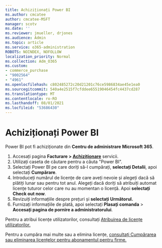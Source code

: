 ```yaml
---
title: Achiziționați Power BI
ms.author: cmcatee
author: cmcatee-MSFT
manager: scotv
ms.date: ''
ms.reviewer: jmueller, drjones
ms.audience: Admin
ms.topic: article
ms.service: o365-administration
ROBOTS: NOINDEX, NOFOLLOW
localization_priority: Normal
ms.collection: Adm_O365
ms.custom:
- commerce_purchase
- "9002564"
- "4961"
ms.openlocfilehash: c802485272c20d21201c76ce5986834ae45e1ea0
ms.sourcegitcommit: 540a4e2515f7cfddee65519046454fc4437cd287
ms.translationtype: MT
ms.contentlocale: ro-RO
ms.lasthandoff: 08/01/2021
ms.locfileid: "53686430"
---
```

# <a name="purchase-power-bi"></a>Achiziționați Power BI

Power BI pot fi achiziționate din **Centru de administrare Microsoft 365**.

1. Accesați pagina **Facturare > [Achiziționare](https://go.microsoft.com/fwlink/p/?linkid=868433)** servicii.
2. Utilizați caseta de căutare pentru a căuta "Power BI".
3. Selectați Power BI pe care doriți să-l cumpărați, **selectați Detalii**, apoi selectați **Cumpărare**.
4. Introduceți numărul de licențe de care aveți nevoie și alegeți dacă să plătiți lunar sau pentru tot anul. Alegeți dacă doriți să atribuiți automat licențe tuturor celor care nu au momentan o licență. Apoi **selectați Check out now**.
5. Revizuiți informațiile despre prețuri și **selectați Următorul.**
6. Furnizați informațiile de plată, apoi selectați **Plasați comanda**  >  **Accesați pagina de pornire a administratorului**.

Pentru a atribui licențe utilizatorilor, consultați [Atribuirea de licențe utilizatorilor.](/microsoft-365/admin/manage/assign-licenses-to-users)

Pentru a cumpăra mai multe sau a elimina licențe, [consultați Cumpărarea sau eliminarea licențelor pentru abonamentul pentru firme.](/microsoft-365/commerce/licenses/buy-licenses)